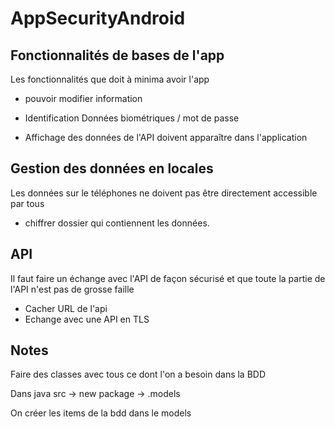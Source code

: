 # AppSecurityAndroid

## Fonctionnalités de bases de l'app

Les fonctionnalités que doit à minima avoir l'app

- pouvoir modifier information

- Identification Données biométriques / mot de passe
- Affichage des données de l'API doivent apparaître dans l'application



## Gestion des données en locales

Les données sur le téléphones ne doivent pas être directement accessible par tous

- chiffrer dossier qui contiennent les données.



## API

Il faut faire un échange avec l'API de façon sécurisé et que toute la partie de l'API n'est pas de grosse faille

- Cacher URL de l'api
- Echange avec une API en TLS



## Notes

Faire des classes avec tous ce dont l'on a besoin dans la BDD



Dans java src -> new package -> .models 

On créer les items de la bdd dans le models

